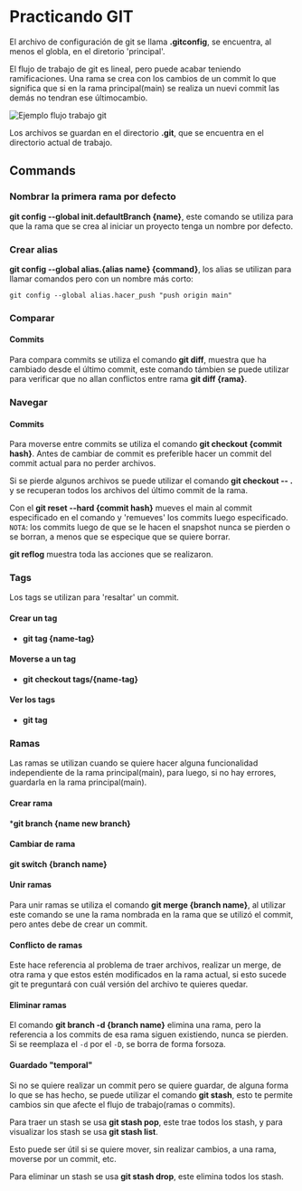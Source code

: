 # Practicando GIT
El archivo de configuración de git se llama **.gitconfig**, se encuentra, al menos el globla, en el diretorio 'principal'.

El flujo de trabajo de git es lineal, pero puede acabar teniendo ramificaciones. Una rama se crea con los cambios de un commit lo que significa que si en la rama principal(main) se realiza un nuevi commit las demás no tendran ese últimocambio.

![Ejemplo flujo trabajo git](https://encrypted-tbn0.gstatic.com/images?q=tbn:ANd9GcRHWIiU9tnZ3w0uJqo5OUpO_HIew-u4VEClag&usqp=CAU)

Los archivos se guardan en el directorio **.git**, que se encuentra en el directorio actual de trabajo.

## Commands

### Nombrar la primera rama por defecto
**git config --global init.defaultBranch {name}**, este comando se utiliza para que la rama que se crea al iniciar un proyecto tenga un nombre por defecto.

### Crear alias
**git config --global alias.{alias name} {command}**, los alias se utilizan para llamar comandos pero con un nombre más corto:

```
git config --global alias.hacer_push "push origin main"
```

### Comparar

#### Commits
Para compara commits se utiliza el comando **git diff**, muestra que ha cambiado desde el último commit, este comando támbien se puede utilizar para verificar que no allan conflictos entre rama **git diff {rama}**.

### Navegar

#### Commits
Para moverse entre commits se utiliza el comando **git checkout {commit hash}**. Antes de cambiar de commit es preferible hacer un commit del commit actual para no perder archivos.

Si se pierde algunos archivos se puede utilizar el comando **git checkout -- .** y se recuperan todos los archivos del último commit de la rama.

Con el **git reset --hard {commit hash}** mueves el main al commit especificado en el comando y 'remueves' los commits luego especificado. ``NOTA``: los commits luego de que se le hacen el snapshot nunca se pierden o se borran, a menos que se especique que se quiere borrar.

**git reflog** muestra toda las acciones que se realizaron.

### Tags
Los tags se utilizan para 'resaltar' un commit.

#### Crear un tag
- **git tag {name-tag}**

#### Moverse a un tag
- **git checkout tags/{name-tag}**

#### Ver los tags
- **git tag**

### Ramas

Las ramas se utilizan cuando se quiere hacer alguna funcionalidad independiente de la rama principal(main), para luego, si no hay errores, guardarla en la rama principal(main).

#### Crear rama
***git branch {name new branch}**

#### Cambiar de rama
**git switch {branch name}**

#### Unir ramas
Para unir ramas se utiliza el comando **git merge {branch name}**, al utilizar este comando se une la rama nombrada en la rama que se utilizó el commit, pero antes debe de crear un commit.

#### Conflicto de ramas
Este hace referencia al problema de traer archivos, realizar un merge, de otra rama y que estos estén modificados en la rama actual, si esto sucede git te preguntará con cuál versión del archivo te quieres quedar.

#### Eliminar ramas
El comando **git branch -d {branch name}** elimina una rama, pero la referencia a los commits de esa rama siguen existiendo, nunca se pierden. Si se reemplaza el ``-d`` por el ``-D``, se borra de forma forsoza.

#### Guardado "temporal"
Si no se quiere realizar un commit pero se quiere guardar, de alguna forma lo que se has hecho, se puede utilizar el comando **git stash**, esto te permite cambios sin que afecte el flujo de trabajo(ramas o commits).

Para traer un stash se usa **git stash pop**, este trae todos los stash, y para visualizar los stash se usa **git stash list**.

Esto puede ser útil si se quiere mover, sin realizar cambios, a una rama, moverse por un commit, etc.

Para eliminar un stash se usa **git stash drop**, este elimina todos los stash.
